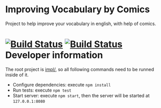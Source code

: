 Improving Vocabulary by Comics
==============================

Project to help improve your vocabulary in english, with help of comics.

[![Build Status](https://travis-ci.org/andreitognolo/improving-vocabulary.png?branch=master)](https://travis-ci.org/andreitognolo/improving-vocabulary)
[![Build Status](https://api.shippable.com/projects/53e963c43c46f91b0121dbf0/badge/master)](https://www.shippable.com/projects/53e963c43c46f91b0121dbf0)
Developer information
===================

The root project is [impl/](./impl), so all following commands need to be runned inside of it.

- Configure dependencies: execute `npm install`
- Run tests: execute `npm test`
- Start server: execute `npm start`, then the server will be started at  `127.0.0.1:8080`
